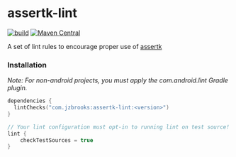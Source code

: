 # assertk-lint

[![build](https://github.com/jzbrooks/assertk-lint/actions/workflows/build.yml/badge.svg)](https://github.com/jzbrooks/assertk-lint/actions/workflows/build.yml)
[![Maven Central](https://img.shields.io/maven-central/v/com.jzbrooks/assertk-lint.svg)](https://mvnrepository.com/artifact/com.jzbrooks/assertk-lint)

A set of lint rules to encourage proper use of [assertk](https://github.com/willowtreeapps/assertk)

### Installation

_Note: For non-android projects, you must apply the com.android.lint Gradle plugin._

```kotlin
dependencies {
  lintChecks("com.jzbrooks:assertk-lint:<version>")
}

// Your lint configuration must opt-in to running lint on test source!
lint {
    checkTestSources = true
}
```
